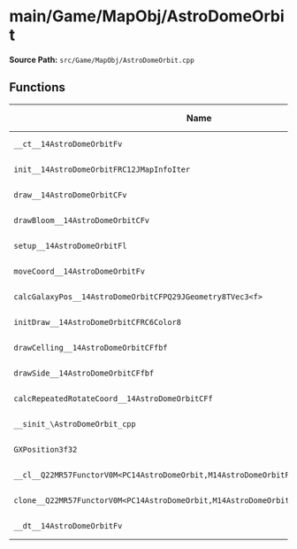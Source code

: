 # main/Game/MapObj/AstroDomeOrbit

**Source Path:** `src/Game/MapObj/AstroDomeOrbit.cpp`

## Functions

| Name | Address | Match % |
|------|---------|---------|
| `__ct__14AstroDomeOrbitFv` | `0x801AD954` | :x: (0.0%) |
| `init__14AstroDomeOrbitFRC12JMapInfoIter` | `0x801AD9A8` | :x: (0.0%) |
| `draw__14AstroDomeOrbitCFv` | `0x801ADA3C` | :x: (0.0%) |
| `drawBloom__14AstroDomeOrbitCFv` | `0x801ADACC` | :x: (0.0%) |
| `setup__14AstroDomeOrbitFl` | `0x801ADB5C` | :x: (45.7%) |
| `moveCoord__14AstroDomeOrbitFv` | `0x801ADC04` | :x: (0.0%) |
| `calcGalaxyPos__14AstroDomeOrbitCFPQ29JGeometry8TVec3<f>` | `0x801ADC40` | :x: (0.0%) |
| `initDraw__14AstroDomeOrbitCFRC6Color8` | `0x801ADD28` | :x: (0.0%) |
| `drawCelling__14AstroDomeOrbitCFfbf` | `0x801ADE88` | :x: (0.0%) |
| `drawSide__14AstroDomeOrbitCFfbf` | `0x801AE078` | :x: (0.0%) |
| `calcRepeatedRotateCoord__14AstroDomeOrbitCFf` | `0x801AE260` | :x: (0.0%) |
| `__sinit_\AstroDomeOrbit_cpp` | `0x801AE2A4` | :x: (0.0%) |
| `GXPosition3f32` | `0x801AE2F0` | :x: (0.0%) |
| `__cl__Q22MR57FunctorV0M<PC14AstroDomeOrbit,M14AstroDomeOrbitFPCvPCv_v>CFv` | `0x801AE304` | :x: (0.0%) |
| `clone__Q22MR57FunctorV0M<PC14AstroDomeOrbit,M14AstroDomeOrbitFPCvPCv_v>CFP7JKRHeap` | `0x801AE334` | :x: (0.0%) |
| `__dt__14AstroDomeOrbitFv` | `0x801AE39C` | :x: (0.0%) |